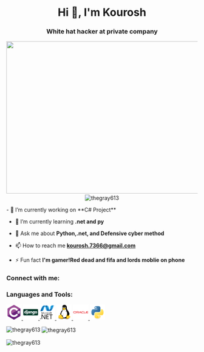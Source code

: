 
  <h1 align="center">Hi 👋, I'm Kourosh</h1>
  <h3 align="center">White hat hacker at private company</h3>

  <p align="center">
    <img width="900" height="400" src="https://i.pinimg.com/originals/d5/34/05/d53405ec19c25a96bcb2b68d34e9ce3b.gif">
    <img src="https://komarev.com/ghpvc/?username=thegray613&label=Profile%20views&color=0e75b6&style=flat" alt="thegray613" />
  </p>
  - 🔭 I’m currently working on **C# Project**

  - 🌱 I’m currently learning **.net and py**

  - 💬 Ask me about **Python,.net, and Defensive cyber method**

  - 📫 How to reach me **kourosh.7366@gmail.com**

  - ⚡ Fun fact **I'm gamer!Red dead and fifa and lords moblie on phone**

  <h3 align="left">Connect with me:</h3>
  <p align="left">
  </p>

  <h3 align="left">Languages and Tools:</h3>
  <p align="left"> <a href="https://www.w3schools.com/cs/" target="_blank" rel="noreferrer"> <img src="https://raw.githubusercontent.com/devicons/devicon/master/icons/csharp/csharp-original.svg" alt="csharp" width="40" height="40"/> </a> <a href="https://www.djangoproject.com/" target="_blank" rel="noreferrer"> <img src="https://raw.githubusercontent.com/devicons/devicon/master/icons/django/django-original.svg" alt="django" width="40" height="40"/> </a> <a href="https://dotnet.microsoft.com/" target="_blank" rel="noreferrer"> <img src="https://raw.githubusercontent.com/devicons/devicon/master/icons/dot-net/dot-net-original-wordmark.svg" alt="dotnet" width="40" height="40"/> </a> <a href="https://www.linux.org/" target="_blank" rel="noreferrer"> <img src="https://raw.githubusercontent.com/devicons/devicon/master/icons/linux/linux-original.svg" alt="linux" width="40" height="40"/> </a> <a href="https://www.oracle.com/" target="_blank" rel="noreferrer"> <img src="https://raw.githubusercontent.com/devicons/devicon/master/icons/oracle/oracle-original.svg" alt="oracle" width="40" height="40"/> </a> <a href="https://www.python.org" target="_blank" rel="noreferrer"> <img src="https://raw.githubusercontent.com/devicons/devicon/master/icons/python/python-original.svg" alt="python" width="40" height="40"/> </a> </p>

  <p><img align="left" src="https://github-readme-stats.vercel.app/api/top-langs?username=thegray613&show_icons=true&locale=en&layout=compact" alt="thegray613" /></p>

  <p>&nbsp;<img align="center" src="https://github-readme-stats.vercel.app/api?username=thegray613&show_icons=true&locale=en" alt="thegray613" /></p>

  <p><img align="center" src="https://github-readme-streak-stats.herokuapp.com/?user=thegray613&" alt="thegray613" /></p>
